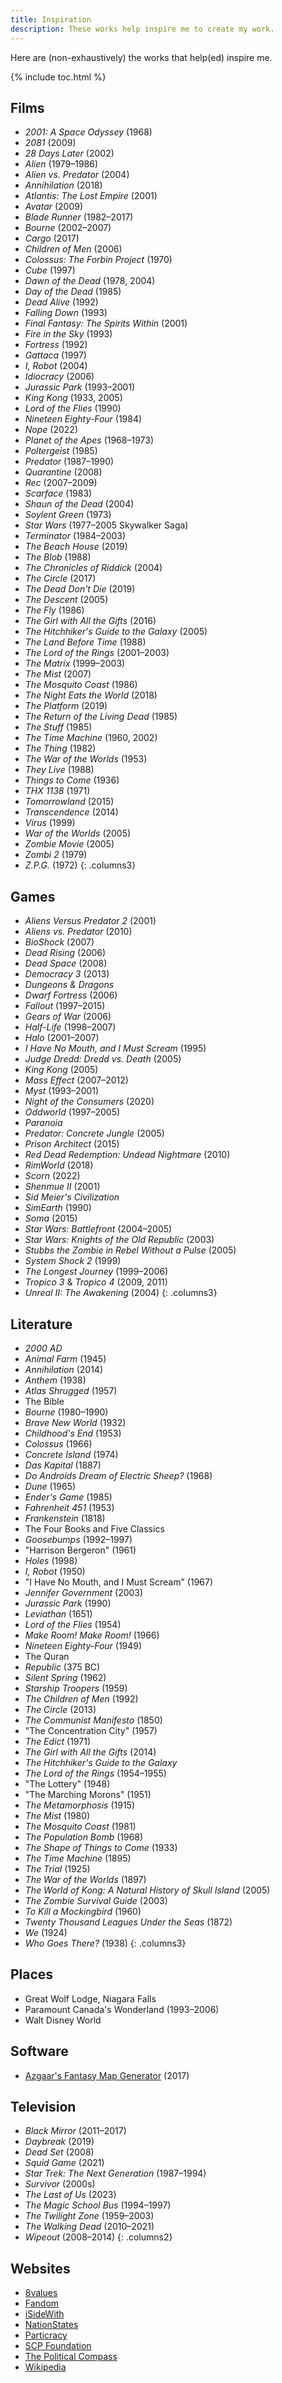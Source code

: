 ```yaml
---
title: Inspiration
description: These works help inspire me to create my work.
---
```


Here are (non-exhaustively) the works that help(ed) inspire me.

{% include toc.html %}

## Films
- *2001: A Space Odyssey* (1968)
- *2081* (2009)
- *28 Days Later* (2002)
- *Alien* (1979–1986)
- *Alien vs. Predator* (2004)
- *Annihilation* (2018)
- *Atlantis: The Lost Empire* (2001)
- *Avatar* (2009)
- *Blade Runner* (1982–2017)
- *Bourne* (2002–2007)
- *Cargo* (2017)
- *Children of Men* (2006)
- *Colossus: The Forbin Project* (1970)
- *Cube* (1997)
- *Dawn of the Dead* (1978, 2004)
- *Day of the Dead* (1985)
- *Dead Alive* (1992)
- *Falling Down* (1993)
- *Final Fantasy: The Spirits Within* (2001)
- *Fire in the Sky* (1993)
- *Fortress* (1992)
- *Gattaca* (1997)
- *I, Robot* (2004)
- *Idiocracy* (2006)
- *Jurassic Park* (1993–2001)
- *King Kong* (1933, 2005)
- *Lord of the Flies* (1990)
- *Nineteen Eighty-Four* (1984)
- *Nope* (2022)
- *Planet of the Apes* (1968–1973)
- *Poltergeist* (1985)
- *Predator* (1987–1990)
- *Quarantine* (2008)
- *Rec* (2007–2009)
- *Scarface* (1983)
- *Shaun of the Dead* (2004)
- *Soylent Green* (1973)
- *Star Wars* (1977–2005 Skywalker Saga)
- *Terminator* (1984–2003)
- *The Beach House* (2019)
- *The Blob* (1988)
- *The Chronicles of Riddick* (2004)
- *The Circle* (2017)
- *The Dead Don't Die* (2019)
- *The Descent* (2005)
- *The Fly* (1986)
- *The Girl with All the Gifts* (2016)
- *The Hitchhiker's Guide to the Galaxy* (2005)
- *The Land Before Time* (1988)
- *The Lord of the Rings* (2001–2003)
- *The Matrix* (1999–2003)
- *The Mist* (2007)
- *The Mosquito Coast* (1986)
- *The Night Eats the World* (2018)
- *The Platform* (2019)
- *The Return of the Living Dead* (1985)
- *The Stuff* (1985)
- *The Time Machine* (1960, 2002)
- *The Thing* (1982)
- *The War of the Worlds* (1953)
- *They Live* (1988)
- *Things to Come* (1936)
- *THX 1138* (1971)
- *Tomorrowland* (2015)
- *Transcendence* (2014)
- *Virus* (1999)
- *War of the Worlds* (2005)
- *Zombie Movie* (2005)
- *Zombi 2* (1979)
- *Z.P.G.* (1972)
{: .columns3}

## Games
- *Aliens Versus Predator 2* (2001)
- *Aliens vs. Predator* (2010)
- *BioShock* (2007)
- *Dead Rising* (2006)
- *Dead Space* (2008)
- *Democracy 3* (2013)
- *Dungeons & Dragons*
- *Dwarf Fortress* (2006)
- *Fallout* (1997–2015)
- *Gears of War* (2006)
- *Half-Life* (1998–2007)
- *Halo* (2001–2007)
- *I Have No Mouth, and I Must Scream* (1995)
- *Judge Dredd: Dredd vs. Death* (2005)
- *King Kong* (2005)
- *Mass Effect* (2007–2012)
- *Myst* (1993–2001)
- *Night of the Consumers* (2020)
- *Oddworld* (1997–2005)
- *Paranoia*
- *Predator: Concrete Jungle* (2005)
- *Prison Architect* (2015)
- *Red Dead Redemption: Undead Nightmare* (2010)
- *RimWorld* (2018)
- *Scorn* (2022)
- *Shenmue II* (2001)
- *Sid Meier's Civilization*
- *SimEarth* (1990)
- *Soma* (2015)
- *Star Wars: Battlefront* (2004–2005)
- *Star Wars: Knights of the Old Republic* (2003)
- *Stubbs the Zombie in Rebel Without a Pulse* (2005)
- *System Shock 2* (1999)
- *The Longest Journey* (1999–2006)
- *Tropico 3* & *Tropico 4* (2009, 2011)
- *Unreal II: The Awakening* (2004)
{: .columns3}

## Literature
- *2000 AD*
- *Animal Farm* (1945)
- *Annihilation* (2014)
- *Anthem* (1938)
- *Atlas Shrugged* (1957)
- The Bible
- *Bourne* (1980–1990)
- *Brave New World* (1932)
- *Childhood's End* (1953)
- *Colossus* (1966)
- *Concrete Island* (1974)
- *Das Kapital* (1887)
- *Do Androids Dream of Electric Sheep?* (1968)
- *Dune* (1965)
- *Ender's Game* (1985)
- *Fahrenheit 451* (1953)
- *Frankenstein* (1818)
- The Four Books and Five Classics
- *Goosebumps* (1992–1997)
- "Harrison Bergeron" (1961)
- *Holes* (1998)
- *I, Robot* (1950)
- "I Have No Mouth, and I Must Scream" (1967)
- *Jennifer Government* (2003)
- *Jurassic Park* (1990)
- *Leviathan* (1651)
- *Lord of the Flies* (1954)
- *Make Room! Make Room!* (1966)
- *Nineteen Eighty-Four* (1949)
- The Quran
- *Republic* (375 BC)
- *Silent Spring* (1962)
- *Starship Troopers* (1959)
- *The Children of Men* (1992)
- *The Circle* (2013)
- *The Communist Manifesto* (1850)
- "The Concentration City" (1957)
- *The Edict* (1971)
- *The Girl with All the Gifts* (2014)
- *The Hitchhiker's Guide to the Galaxy*
- *The Lord of the Rings* (1954–1955)
- "The Lottery" (1948)
- "The Marching Morons" (1951)
- *The Metamorphosis* (1915)
- *The Mist* (1980)
- *The Mosquito Coast* (1981)
- *The Population Bomb* (1968)
- *The Shape of Things to Come* (1933)
- *The Time Machine* (1895)
- *The Trial* (1925)
- *The War of the Worlds* (1897)
- *The World of Kong: A Natural History of Skull Island* (2005)
- *The Zombie Survival Guide* (2003)
- *To Kill a Mockingbird* (1960)
- *Twenty Thousand Leagues Under the Seas* (1872)
- *We* (1924)
- *Who Goes There?* (1938)
{: .columns3}

## Places
- Great Wolf Lodge, Niagara Falls
- Paramount Canada's Wonderland (1993–2006)
- Walt Disney World

## Software
- <a href="https://github.com/Azgaar/Fantasy-Map-Generator" target="_blank">Azgaar's Fantasy Map Generator</a> (2017)

## Television
- *Black Mirror* (2011–2017)
- *Daybreak* (2019)
- *Dead Set* (2008)
- *Squid Game* (2021)
- *Star Trek: The Next Generation* (1987–1994)
- *Survivor* (2000s)
- *The Last of Us* (2023)
- *The Magic School Bus* (1994–1997)
- *The Twilight Zone* (1959–2003)
- *The Walking Dead* (2010–2021)
- *Wipeout* (2008–2014)
{: .columns2}

## Websites
- <a href="https://8values.github.io/" target="_blank">8values</a>
- <a href="https://www.fandom.com/" target="_blank">Fandom</a>
- <a href="https://www.isidewith.com/" target="_blank">iSideWith</a>
- <a href="https://www.nationstates.net/" target="_blank">NationStates</a>
- <a href="http://particracy.net/" target="_blank">Particracy</a>
- <a href="https://scp-wiki.wikidot.com/" target="_blank">SCP Foundation</a>
- <a href="https://www.politicalcompass.org/" target="_blank">The Political Compass</a>
- <a href="https://www.wikipedia.org/" target="_blank">Wikipedia</a>